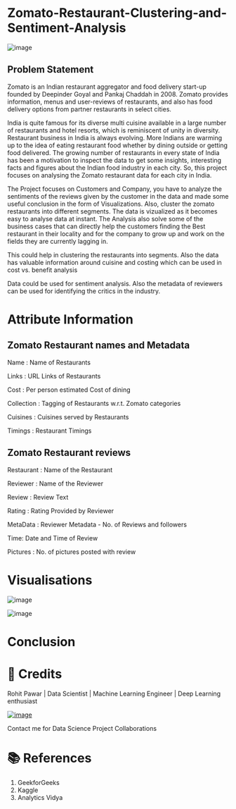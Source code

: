 # Zomato-Restaurant-Clustering-and-Sentiment-Analysis


![image](https://user-images.githubusercontent.com/111069324/202712156-027f598f-2147-45f2-b792-e22b66ad8ba8.png)

## Problem Statement
Zomato is an Indian restaurant aggregator and food delivery start-up founded by Deepinder Goyal and Pankaj Chaddah in 2008. Zomato provides information, menus and user-reviews of restaurants, and also has food delivery options from partner restaurants in select cities.

India is quite famous for its diverse multi cuisine available in a large number of restaurants and hotel resorts, which is reminiscent of unity in diversity. Restaurant business in India is always evolving. More Indians are warming up to the idea of eating restaurant food whether by dining outside or getting food delivered. The growing number of restaurants in every state of India has been a motivation to inspect the data to get some insights, interesting facts and figures about the Indian food industry in each city. So, this project focuses on analysing the Zomato restaurant data for each city in India.

The Project focuses on Customers and Company, you have to analyze the sentiments of the reviews given by the customer in the data and made some useful conclusion in the form of Visualizations. Also, cluster the zomato restaurants into different segments. The data is vizualized as it becomes easy to analyse data at instant. The Analysis also solve some of the business cases that can directly help the customers finding the Best restaurant in their locality and for the company to grow up and work on the fields they are currently lagging in.

This could help in clustering the restaurants into segments. Also the data has valuable information around cuisine and costing which can be used in cost vs. benefit analysis

Data could be used for sentiment analysis. Also the metadata of reviewers can be used for identifying the critics in the industry.

# Attribute Information
## Zomato Restaurant names and Metadata
Name : Name of Restaurants

Links : URL Links of Restaurants

Cost : Per person estimated Cost of dining

Collection : Tagging of Restaurants w.r.t. Zomato categories

Cuisines : Cuisines served by Restaurants

Timings : Restaurant Timings

## Zomato Restaurant reviews
Restaurant : Name of the Restaurant

Reviewer : Name of the Reviewer

Review : Review Text

Rating : Rating Provided by Reviewer

MetaData : Reviewer Metadata - No. of Reviews and followers

Time: Date and Time of Review

Pictures : No. of pictures posted with review

# Visualisations 

![image](https://user-images.githubusercontent.com/111069324/202888662-d24051e4-42ba-4d9b-958c-b00961bdec36.png)


![image](https://user-images.githubusercontent.com/111069324/202888638-1624eeab-feed-432c-a2c2-9b598e746314.png)


# Conclusion

# 📜 Credits

Rohit Pawar | Data Scientist | Machine Learning Engineer | Deep Learning enthusiast

[![image](https://user-images.githubusercontent.com/95841292/202914376-d5a83f3d-110a-4476-896e-1da078b185dc.png)](www.linkedin.com/in/rohitpawar26/)

Contact me for Data Science Project Collaborations





# 📚 References

1.  GeekforGeeks
2.  Kaggle
3.  Analytics Vidya
